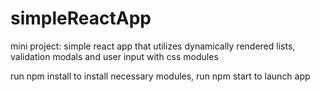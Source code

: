 # simpleReactApp
mini project: simple react app that utilizes dynamically rendered lists, validation modals and user input with css modules

run npm install to install necessary modules,
run npm start to launch app
